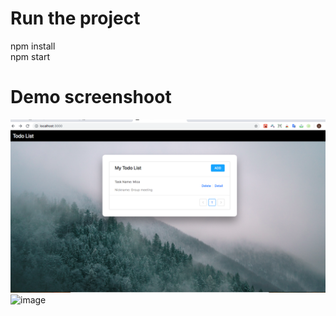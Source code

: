 # Run the project
  npm install <br/>
  npm start
# Demo screenshoot
![image](https://github.com/cynthiaguan/react-todo/blob/master/gif/1.png)
![image](https://github.com/cynthiaguan/react-todo/blob/master/gif/Assignment.gif)
